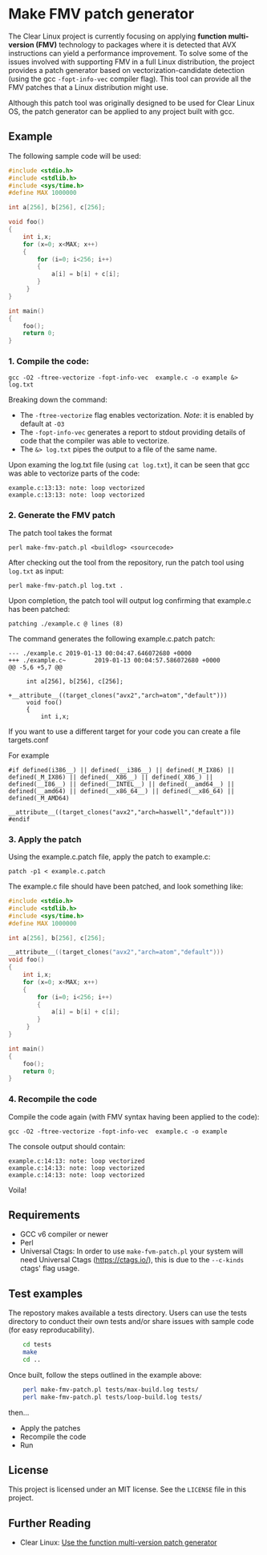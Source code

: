 
# Make FMV patch generator

The Clear Linux project is currently focusing on applying **function multi-version (FMV)** technology to packages where it is detected that AVX instructions can yield a performance improvement. To solve some of the issues involved with supporting FMV in a full Linux distribution, the project provides a patch generator based on vectorization-candidate detection (using the gcc `-fopt-info-vec` compiler flag). This tool can provide all the FMV patches that a Linux distribution might use.

Although this patch tool was originally designed to be used for Clear Linux OS, the patch generator can be applied to any project built with gcc.

## Example

The following sample code will be used:

```c
#include <stdio.h>
#include <stdlib.h>
#include <sys/time.h>
#define MAX 1000000

int a[256], b[256], c[256];

void foo()
{
    int i,x;
    for (x=0; x<MAX; x++)
    {
        for (i=0; i<256; i++)
        {
            a[i] = b[i] + c[i];
        }
     }
}

int main()
{
    foo();
    return 0;
}
```

### 1. Compile the code:
`gcc -O2 -ftree-vectorize -fopt-info-vec  example.c -o example &> log.txt
`

Breaking down the command:
* The `-ftree-vectorize` flag enables vectorization. *Note*: it is enabled by default at `-O3`
* The `-fopt-info-vec` generates a report to stdout providing details of code that the compiler was able to vectorize.
* The `&> log.txt` pipes the output to a file of the same name.

Upon examing the log.txt file (using `cat log.txt`), it can be seen that gcc was able to vectorize parts of the code:
```
example.c:13:13: note: loop vectorized
example.c:13:13: note: loop vectorized
```
### 2. Generate the FMV patch
The patch tool takes the format

`perl make-fmv-patch.pl <buildlog> <sourcecode>`

After checking out the tool from the repository, run the patch tool using `log.txt` as input:

```perl make-fmv-patch.pl log.txt .```

Upon completion, the patch tool will output log confirming that example.c has been patched:

```patching ./example.c @ lines (8)```

The command generates the following example.c.patch patch:
```
--- ./example.c 2019-01-13 00:04:47.646072680 +0000
+++ ./example.c~        2019-01-13 00:04:57.586072680 +0000
@@ -5,6 +5,7 @@

     int a[256], b[256], c[256];

+__attribute__((target_clones("avx2","arch=atom","default")))
     void foo()
     {
         int i,x;
```

If you want to use a different target for your code you can create a file targets.conf

For example

```
#if defined(i386__) || defined(__i386__) || defined(_M_IX86) || defined(_M_IX86) || defined(__X86__) || defined(_X86_) || defined(__I86__) || defined(__INTEL__) || defined(__amd64__) || defined(__amd64) || defined(__x86_64__) || defined(__x86_64) || defined(_M_AMD64)
        __attribute__((target_clones("avx2","arch=haswell","default")))
#endif
```

### 3. Apply the patch
Using the example.c.patch file, apply the patch to example.c:

```patch -p1 < example.c.patch```

The example.c file should have been patched, and look something like:

```c
#include <stdio.h>
#include <stdlib.h>
#include <sys/time.h>
#define MAX 1000000

int a[256], b[256], c[256];

__attribute__((target_clones("avx2","arch=atom","default")))
void foo()
{
    int i,x;
    for (x=0; x<MAX; x++)
    {
        for (i=0; i<256; i++)
        {
            a[i] = b[i] + c[i];
        }
     }
}

int main()
{
    foo();
    return 0;
}
```
### 4. Recompile the code

Compile the code again (with FMV syntax having been applied to the code):

```gcc -O2 -ftree-vectorize -fopt-info-vec  example.c -o example```

The console output should contain:
```
example.c:14:13: note: loop vectorized
example.c:14:13: note: loop vectorized
example.c:14:13: note: loop vectorized
```
Voila!

## Requirements

- GCC v6 compiler or newer
- Perl
- Universal Ctags:
    In order to use `make-fvm-patch.pl` your system will need Universal Ctags
    (https://ctags.io/), this is due to the `--c-kinds`
    ctags' flag usage.

## Test examples

The repostory makes available a tests directory. Users can use the tests directory to conduct their own tests and/or share issues with sample code (for easy reproducability).

```bash
    cd tests
    make
    cd ..
```

Once built, follow the steps outlined in the example above:

```bash
    perl make-fmv-patch.pl tests/max-build.log tests/
    perl make-fmv-patch.pl tests/loop-build.log tests/
```
then...
* Apply the patches
* Recompile the code
* Run

## License

This project is licensed under an MIT license. See the `LICENSE` file in this project.

## Further Reading
* Clear Linux: [Use the function multi-version patch generator](https://clearlinux.org/documentation/clear-linux/tutorials/fmv)
